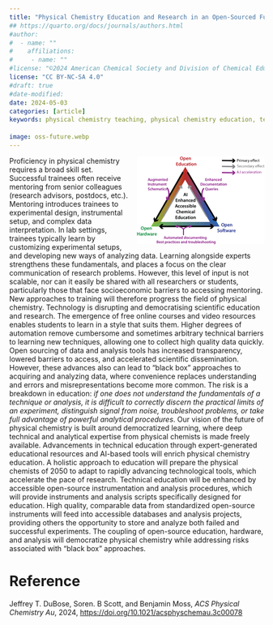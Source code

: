 ```yaml
---
title: "Physical Chemistry Education and Research in an Open-Sourced Future"
## https://quarto.org/docs/journals/authors.html
#author:
#  - name: ""
#    affiliations:
#     - name: ""
#license: "©2024 American Chemical Society and Division of Chemical Education, Inc."
license: "CC BY-NC-SA 4.0"
#draft: true
#date-modified:
date: 2024-05-03
categories: [article]
keywords: physical chemistry teaching, physical chemistry education, teaching resources, inclusion, mentoring, open source

image: oss-future.webp
---
```

<img src="oss-future.webp" width="50%" align="right" style="padding-left: 10px;"/>

Proficiency in physical chemistry requires a broad skill set. Successful trainees often receive mentoring from senior colleagues (research advisors, postdocs, etc.). Mentoring introduces trainees to experimental design, instrumental setup, and complex data interpretation. In lab settings, trainees typically learn by customizing experimental setups, and developing new ways of analyzing data. Learning alongside experts strengthens these fundamentals, and places a focus on the clear communication of research problems. However, this level of input is not scalable, nor can it easily be shared with all researchers or students, particularly those that face socioeconomic barriers to accessing mentoring. New approaches to training will therefore progress the field of physical chemistry. Technology is disrupting and democratising scientific education and research. The emergence of free online courses and video resources enables students to learn in a style that suits them. Higher degrees of automation remove cumbersome and sometimes arbitrary technical barriers to learning new techniques, allowing one to collect high quality data quickly. Open sourcing of data and analysis tools has increased transparency, lowered barriers to access, and accelerated scientific dissemination. However, these advances also can lead to “black box” approaches to acquiring and analyzing data, where convenience replaces understanding and errors and misrepresentations become more common. The risk is a breakdown in education: *if one does not understand the fundamentals of a technique or analysis, it is difficult to correctly discern the practical limits of an experiment, distinguish signal from noise, troubleshoot problems, or take full advantage of powerful analytical procedures*. Our vision of the future of physical chemistry is built around democratized learning, where deep technical and analytical expertise from physical chemists is made freely available. Advancements in technical education through expert-generated educational resources and AI-based tools will enrich physical chemistry education. A holistic approach to education will prepare the physical chemists of 2050 to adapt to rapidly advancing technological tools, which accelerate the pace of research. Technical education will be enhanced by accessible open-source instrumentation and analysis procedures, which will provide instruments and analysis scripts specifically designed for education. High quality, comparable data from standardized open-source instruments will feed into accessible databases and analysis projects, providing others the opportunity to store and analyze both failed and successful experiments. The coupling of open-source education, hardware, and analysis will democratize physical chemistry while addressing risks associated with “black box” approaches.


# Reference

Jeffrey T. DuBose, Soren. B Scott, and Benjamin Moss, *ACS Physical Chemistry Au*, 2024, <https://doi.org/10.1021/acsphyschemau.3c00078>

